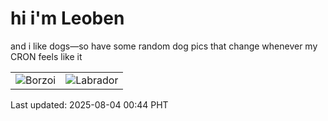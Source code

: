 # hi i'm Leoben

and i like dogs—so have some random dog pics that change whenever my CRON feels like it

|  |  |
|--------|----------|
| ![Borzoi](https://random-dog-vercel.vercel.app/api/random-borzoi?v=1754239451) | ![Labrador](https://random-dog-vercel.vercel.app/api/random-labrador?v=1754239451) |

Last updated: 2025-08-04 00:44 PHT
